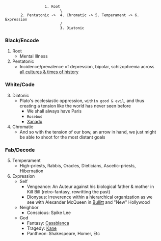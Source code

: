 
                      1. Root 
                             \
           2. Pentatonic ->  4. Chromatic -> 5. Temperament -> 6. Expression
                             /
                             3. Diatonic


### Black/Encode
   1. Root
      - Mental Illness
   2. Pentatonic
      - Incidence/prevalence of depression, bipolar, schizophrenia across [all cultures & times of history](https://www.ncbi.nlm.nih.gov/pmc/articles/PMC1282254/)
### White/Code
   3. Diatonic
      - Plato's ecclesiastic oppression, `within good & evil`, and thus creating a tension like the world has never seen before
         - We shall always have Paris
         - `Rosebud`
         - [Xanadu](https://en.wikipedia.org/wiki/Kubla_Khan)
   4. Chromatic
      - And so with the tension of our bow, an arrow in hand, we just might be able to shoot for the most distant goals
### Fab/Decode
   5. Temperament
      - High-priests, Rabbis, Oracles, Dieticians, Ascetic-priests, Hibernation
   6. Expression
      - Self
         - Vengeance: An Auteur against his biological father & mother in Kill Bill (retro-fantasy, rewritting the past)
         - Dionysus: Irreverence within a hierarchical organization as we see with Alexander McQueen in [Bullitt](https://en.wikipedia.org/wiki/Bullitt) and "New" Hollywood
      - Neighbor
         - Conscious: Spike Lee 
      - God
         - Fantasy: [Casablanca](https://en.wikipedia.org/wiki/Casablanca_(film))
         - Tragedy: [Kane](https://en.wikipedia.org/wiki/Citizen_Kane)
         - Pantheon: Shakespeare, Homer, Etc
